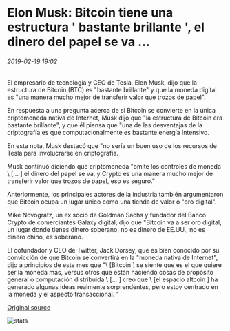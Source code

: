 # Elon Musk: Bitcoin tiene una estructura ' bastante brillante ', el dinero del papel se va ...

###### 2019-02-19 19:02

El empresario de tecnología y CEO de Tesla, Elon Musk, dijo que la estructura de Bitcoin (BTC) es "bastante brillante" y que la moneda digital es "una manera mucho mejor de transferir valor que trozos de papel".

En respuesta a una pregunta acerca de si Bitcoin se convierte en la única criptomoneda nativa de Internet, Musk dijo que "la estructura de Bitcoin era bastante brillante", y que él piensa que "una de las desventajas de la criptografía es que computacionalmente es bastante energía Intensivo.

En esta nota, Musk destacó que "no sería un buen uso de los recursos de Tesla para involucrarse en criptografía.

Musk continuó diciendo que criptomoneda "omite los controles de moneda \ [... \] el dinero del papel se va, y Crypto es una manera mucho mejor de transferir valor que trozos de papel, eso es seguro."

Anteriormente, los principales actores de la industria también argumentaron que Bitcoin ocupa un lugar único como una tienda de valor o "oro digital".

Mike Novogratz, un ex socio de Goldman Sachs y fundador del Banco Crypto de comerciantes Galaxy digital, dijo que "Bitcoin va a ser oro digital, un lugar donde tienes dinero soberano, no es dinero de EE.UU., no es dinero chino, es soberano.

El cofundador y CEO de Twitter, Jack Dorsey, que es bien conocido por su convicción de que Bitcoin se convertirá en la "moneda nativa de Internet", dijo a principios de este mes que "\ [Bitcoin \] se siente que es el que quiere ser la moneda más, versus otros que están haciendo cosas de propósito general o computación distribuida \ [... \] creo que \ [el espacio altcoin \] ha generado algunas ideas realmente sorprendentes, pero estoy centrado en la moneda y el aspecto transaccional. "

[Original source](https://cointelegraph.com/news/elon-musk-bitcoin-has-quite-brilliant-structure-paper-money-is-going-away)

![stats](https://c.statcounter.com/11760860/0/a89fa40b/1/ "stats")
